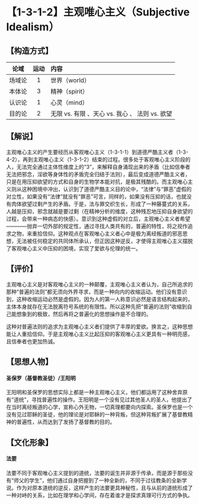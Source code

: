 # 【1-3-1-2】主观唯心主义（Subjective Idealism）

## 【构造方式】
| 论域 | 运动           | 内容 |
|:----:|:----------------:|:-----|
| 场域论   | 1|  世界（world）  |
| 本体论   | 3| 精神（spirit）   |
| 认识论   |1 |  心灵（mind）  |
| 目的论   | 2|  无限 vs. 有限 、天心 vs. 我心 、 法则 vs. 欲望  |

## 【解说】
主观唯心主义的产生要经历从客观唯心主义（1-3-1-1）到道德严酷主义者（1-3-4-2），再到主观唯心主义（1-3-1-2）结束的过程。很多处于客观唯心主义阶段的人，无法完全通过主体性维度上的“3”，来解释自身涌现出来的矛盾（比如信奉者无法把邪念，淫欲等身体性的矛盾完全归结于法则），最后变成道德严酷主义者，只是在用压抑欲望的方式和自身的生物学本能对抗，是极其残酷的。而主观唯心主义则从这种困境中冲出，认识到了道德严酷主义目的论中，“法律”与“罪恶”虚假的对立性，如果没有“法律”就没有“罪恶”可言，同样的，如果没有压抑的话，也就没有肉体欲望过剩产生的矛盾。于是，法与罪交织生长，形成了一种藤蔓式的关系，人越是压抑，邪念就越是要过剩（在精神分析的维度，这种残忍地压抑自身欲望的过程，会带来一种病态的快感）。意识到这种虚假的对立后，主观唯心主义者希望————抛弃一切外部的规定性，通过寻找人类共有的，普遍的特性，将之视作追求之物，来重拾信仰。这种观点在客观唯心主义者心中是极为离经叛道的邪恶思想，无法被任何稳定的共同体所承认，但正因这种逆反，才使得主观唯心主义摆脱了客观唯心主义中压抑的困境，实现了爱欲与伦理的统一。
## 【评价】
主观唯心主义是对客观唯心主义的一种颠覆，主观唯心主义者认为，自己所追求的那种“普遍的法则”都无须向外界寻求，而是一种向内的收缩运动。他们没有意识到，这种收缩运动必然是虚假的。因为人的第一人称意识必然是语言结构起来的，主体本身就存在无法脱离符号系统的有限性。所以这种先把“普遍的法则”收缩到自己能想象到的极致，然后再将之普遍化的思想操作是不合理的。

这种对普遍法则的追求为主观唯心主义者们提供了丰厚的爱欲。换言之，这种思想能让人重拾信仰。于是主观唯心主义比起压抑的客观唯心主义更具有一种明亮感，且信奉者也更加热诚。
## 【思想人物】
#### 圣保罗（基督教圣徒）/王阳明
王阳明和圣保罗的思想实际上都是一种主观唯心主义，他们都运用了这种舍弃原有“道统”，寻找普遍性的操作。王阳明是一个没有见过其他圣人的圣人，他提出了在当时离经叛道的心学，宣称心外无物，一切真理都要向内探索。圣保罗也是一个没有见过耶稣的圣徒，他的理论是对耶稣的一种背叛，但这种背叛扩展了基督教精神的普遍性，从而达到了发扬了基督教的目的。

## 【文化形象】
#### 法要
法要不同于客观唯心主义提到的道统，法要的诞生并非源于传承，而是源于那些没有“师父的学生”，他们通过自身把握到了一种全新的，不同于过往教条的全新学说。作为对原本道统的逆反，这样产生的法要更具神秘性，且与从前的道统形成了一种对峙的关系，比如在理学和心学间，存在着谁才是探求真理可行方式的争执。
